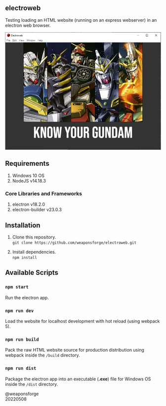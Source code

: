 ## electroweb

Testing loading an HTML website (running on an express webserver) in an electron web browser.

![screenshot](/resources/screenshot.png)

## Requirements

1. Windows 10 OS
2. NodeJS v14.18.3

### Core Libraries and Frameworks

1. electron v18.2.0
2. electron-builder v23.0.3

## Installation

1. Clone this repository.  
`git clone https://github.com/weaponsforge/electroweb.git`

2. Install dependencies.  
`npm install`

## Available Scripts

### `npm start`

Run the electron app.  

### `npm run dev`

Load the website for localhost development with hot reload (using webpack 5).

### `npm run build`

Pack the raw HTML website source for production distribution using webpack inside the `/build` directory.

### `npm run dist`

Package the electron app into an executable (**.exe**) file for Windows OS inside the `/dist` directory.

@weaponsforge  
20220508
